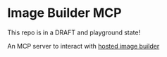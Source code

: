 # Image Builder MCP

This repo is in a DRAFT and playground state!

An MCP server to interact with [hosted image builder](https://osbuild.org/docs/hosted/architecture/)

